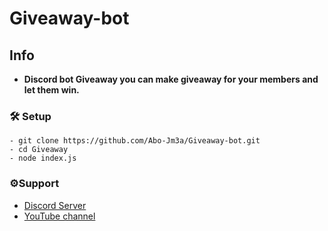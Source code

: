 # Giveaway-bot

## Info

- **Discord bot Giveaway you can make giveaway for your members and let them win.**

### 🛠 Setup

```
- git clone https://github.com/Abo-Jm3a/Giveaway-bot.git
- cd Giveaway
- node index.js
```

### ⚙Support

- [Discord Server](https://discord.gg/rvtsXKuf2P)
- [YouTube channel](https://www.youtube.com/@MrToM23)
